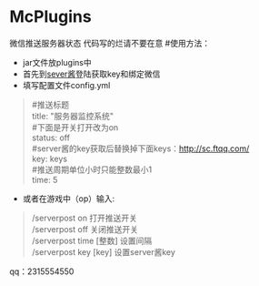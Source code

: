 # McPlugins
微信推送服务器状态
代码写的烂请不要在意
#使用方法：
* jar文件放plugins中
* 首先到[sever酱](http://sc.ftqq.com/3.version)登陆获取key和绑定微信
* 填写配置文件config.yml
>#推送标题  
>title: "服务器监控系统"  
>#下面是开关打开改为on  
>status: off  
>#server酱的key获取后替换掉下面keys：http://sc.ftqq.com/  
>key: keys  
>#推送周期单位小时只能整数最小1   
>time: 5
* 或者在游戏中（op）输入:
>/serverpost on  打开推送开关  
>/serverpost off 关闭推送开关  
>/serverpost time [整数]  设置间隔  
>/serverpost key [key] 设置server酱key 

qq：2315554550
